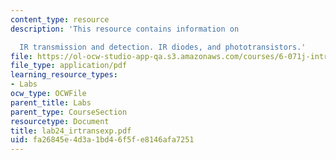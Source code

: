 ```yaml
---
content_type: resource
description: 'This resource contains information on

  IR transmission and detection. IR diodes, and phototransistors.'
file: https://ol-ocw-studio-app-qa.s3.amazonaws.com/courses/6-071j-introduction-to-electronics-signals-and-measurement-spring-2006/fa26845e4d3a1bd46f5fe8146afa7251_lab24_irtransexp.pdf
file_type: application/pdf
learning_resource_types:
- Labs
ocw_type: OCWFile
parent_title: Labs
parent_type: CourseSection
resourcetype: Document
title: lab24_irtransexp.pdf
uid: fa26845e-4d3a-1bd4-6f5f-e8146afa7251
---
```

